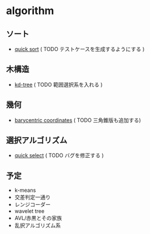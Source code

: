 algorithm
=========

## ソート ##
+ [quick sort](quicksort.cpp) ( TODO テストケースを生成するようにする )

## 木構造 ##
+ [kd-tree](kd_tree.cpp) ( TODO 範囲選択系を入れる )

## 幾何 ##
+ [barycentric coordinates](barycentric_coordinate.cpp) ( TODO 三角錐版も追加する)

## 選択アルゴリズム ##
+ [quick select](quickselect.cpp) ( TODO バグを修正する )

## 予定 ##
+ k-means
+ 交差判定一通り
+ レンジコーダー
+ wavelet tree
+ AVL/赤黒とその家族
+ 乱択アルゴリズム系


